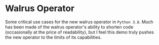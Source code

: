 # Walrus Operator

Some critical use cases for the new walrus operator in `Python 3.8`. Much has been made of the walrus operator's ability to shorten code (occasionally at the price of readability), but I feel this demo truly pushes the new operator to the limits of its capabilities.